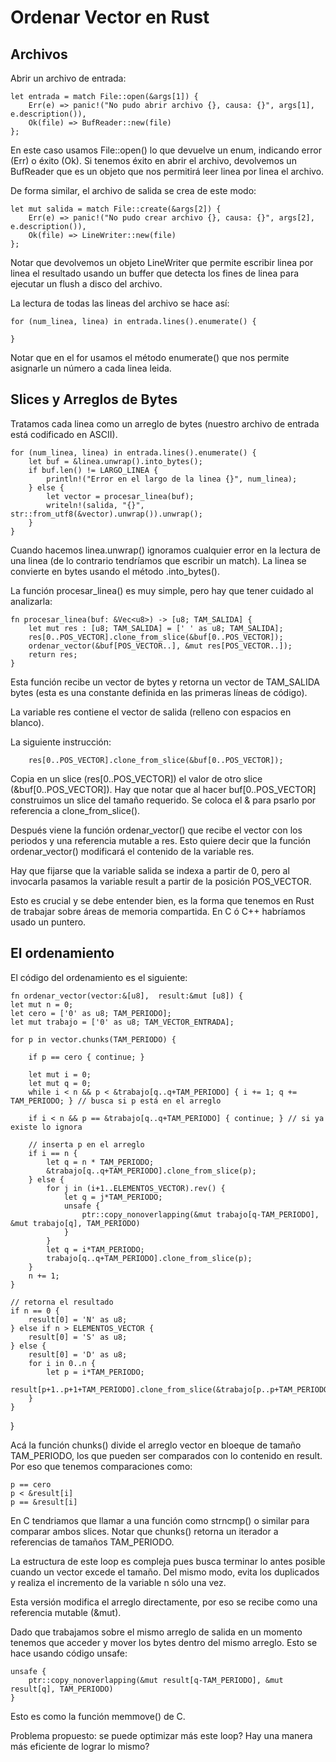 # Ordenar Vector en Rust

## Archivos

Abrir un archivo de entrada:

    let entrada = match File::open(&args[1]) {
        Err(e) => panic!("No pudo abrir archivo {}, causa: {}", args[1], e.description()),
        Ok(file) => BufReader::new(file)
    };

En este caso usamos File::open() lo que devuelve un enum, indicando error (Err) o éxito (Ok). Si tenemos éxito en abrir el archivo, devolvemos un BufReader que es un objeto que nos permitirá leer linea por linea el archivo.

De forma similar, el archivo de salida se crea de este modo:

    let mut salida = match File::create(&args[2]) {
        Err(e) => panic!("No pudo crear archivo {}, causa: {}", args[2], e.description()),
        Ok(file) => LineWriter::new(file)
    };

Notar que devolvemos un objeto LineWriter que permite escribir linea por linea el resultado usando un buffer que detecta los fines de linea para ejecutar un flush a disco del archivo.


La lectura de todas las lineas del archivo se hace así:

    for (num_linea, linea) in entrada.lines().enumerate() {

    }

Notar que en el for usamos el método enumerate() que nos permite asignarle un número a cada linea leida.


## Slices y Arreglos de Bytes

Tratamos cada linea como un arreglo de bytes (nuestro archivo de entrada está codificado en ASCII).



    for (num_linea, linea) in entrada.lines().enumerate() {
        let buf = &linea.unwrap().into_bytes();
        if buf.len() != LARGO_LINEA {
            println!("Error en el largo de la linea {}", num_linea);
        } else {
            let vector = procesar_linea(buf);
            writeln!(salida, "{}", str::from_utf8(&vector).unwrap()).unwrap();
        }
    }

Cuando hacemos linea.unwrap() ignoramos cualquier error en la lectura de una linea (de lo contrario tendríamos que escribir un match).
La linea se convierte en bytes usando el método .into_bytes().


La función procesar_linea() es muy simple, pero hay que tener cuidado al analizarla:

    fn procesar_linea(buf: &Vec<u8>) -> [u8; TAM_SALIDA] {
        let mut res : [u8; TAM_SALIDA] = [' ' as u8; TAM_SALIDA];
        res[0..POS_VECTOR].clone_from_slice(&buf[0..POS_VECTOR]);
        ordenar_vector(&buf[POS_VECTOR..], &mut res[POS_VECTOR..]); 
        return res;
    }



Esta función recibe un vector de bytes y retorna un vector de TAM_SALIDA bytes (esta es una constante definida en las primeras líneas de código).

La variable res contiene el vector de salida (relleno con espacios en blanco).

La siguiente instrucción:

        res[0..POS_VECTOR].clone_from_slice(&buf[0..POS_VECTOR]);

Copia en un slice (res[0..POS_VECTOR]) el valor de otro slice (&buf[0..POS_VECTOR]). Hay que notar que al hacer buf[0..POS_VECTOR] construimos un slice del tamaño requerido. Se coloca el & para psarlo por referencia a clone_from_slice().

Después viene la función ordenar_vector() que recibe el vector con los periodos y una referencia mutable a res. Esto quiere decir que la función ordenar_vector() modificará el contenido de la variable res.

Hay que fijarse que la variable salida se indexa a partir de 0, pero al invocarla pasamos la variable result a partir de la posición POS_VECTOR.

Esto es crucial y se debe entender bien, es la forma que tenemos en Rust de trabajar sobre áreas de memoria compartida. En C ó C++ habríamos usado un puntero.

## El ordenamiento

El código del ordenamiento es el siguiente:
   
    fn ordenar_vector(vector:&[u8],  result:&mut [u8]) {
    let mut n = 0;
    let cero = ['0' as u8; TAM_PERIODO];
    let mut trabajo = ['0' as u8; TAM_VECTOR_ENTRADA];

    for p in vector.chunks(TAM_PERIODO) {

        if p == cero { continue; }

        let mut i = 0;
        let mut q = 0;
        while i < n && p < &trabajo[q..q+TAM_PERIODO] { i += 1; q += TAM_PERIODO; } // busca si p está en el arreglo

        if i < n && p == &trabajo[q..q+TAM_PERIODO] { continue; } // si ya existe lo ignora

        // inserta p en el arreglo
        if i == n {
            let q = n * TAM_PERIODO;
            &trabajo[q..q+TAM_PERIODO].clone_from_slice(p);
        } else {
            for j in (i+1..ELEMENTOS_VECTOR).rev() {
                let q = j*TAM_PERIODO;
                unsafe {
                    ptr::copy_nonoverlapping(&mut trabajo[q-TAM_PERIODO], &mut trabajo[q], TAM_PERIODO)
                }
            }
            let q = i*TAM_PERIODO;
            trabajo[q..q+TAM_PERIODO].clone_from_slice(p);
        }
        n += 1;
    }

    // retorna el resultado
    if n == 0 {
        result[0] = 'N' as u8;
    } else if n > ELEMENTOS_VECTOR {
        result[0] = 'S' as u8;
    } else {
        result[0] = 'D' as u8;
        for i in 0..n {
            let p = i*TAM_PERIODO;
            result[p+1..p+1+TAM_PERIODO].clone_from_slice(&trabajo[p..p+TAM_PERIODO])
        }
    }
}

Acá la función chunks() divide el arreglo vector en bloeque de tamaño TAM_PERIODO, los que pueden ser comparados con lo contenido en result.
Por eso que tenemos comparaciones como:

    p == cero
    p < &result[i]
    p == &result[i]

En C tendriamos que llamar a una función como strncmp() o similar para comparar ambos slices. Notar que chunks() retorna un iterador a referencias de tamaños TAM_PERIODO.

La estructura de este loop es compleja pues busca terminar lo antes posible cuando un vector excede el tamaño. Del mismo modo, evita los duplicados y realiza el incremento de la variable n sólo una vez. 

Esta versión modifica el arreglo directamente, por eso se recibe como una referencia mutable (&mut).

Dado que trabajamos sobre el mismo arreglo de salida en un momento tenemos que acceder y mover los bytes dentro del mismo arreglo. Esto se hace usando código unsafe:

    unsafe {
        ptr::copy_nonoverlapping(&mut result[q-TAM_PERIODO], &mut result[q], TAM_PERIODO)
    }

Esto es como la función memmove() de C.

Problema propuesto: se puede optimizar más este loop? Hay una manera más eficiente de lograr lo mismo?